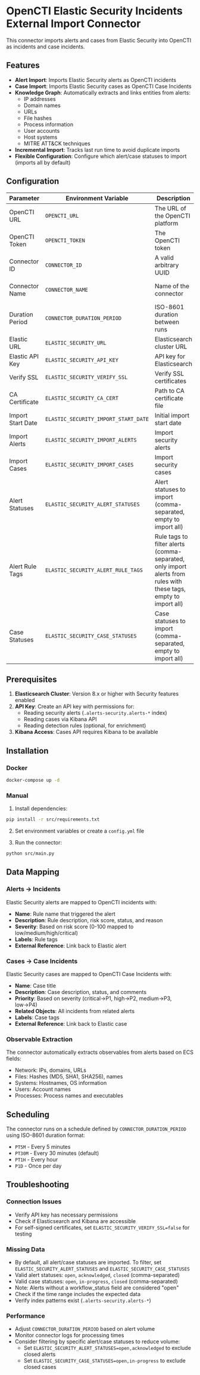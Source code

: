 # OpenCTI Elastic Security Incidents External Import Connector

This connector imports alerts and cases from Elastic Security into OpenCTI as incidents and case incidents.

## Features

- **Alert Import**: Imports Elastic Security alerts as OpenCTI incidents
- **Case Import**: Imports Elastic Security cases as OpenCTI Case Incidents
- **Knowledge Graph**: Automatically extracts and links entities from alerts:
  - IP addresses
  - Domain names
  - URLs
  - File hashes
  - Process information
  - User accounts
  - Host systems
  - MITRE ATT&CK techniques
- **Incremental Import**: Tracks last run time to avoid duplicate imports
- **Flexible Configuration**: Configure which alert/case statuses to import (imports all by default)

## Configuration

| Parameter         | Environment Variable                 | Description                                                                                                        | Default                    |
|-------------------|--------------------------------------|--------------------------------------------------------------------------------------------------------------------|----------------------------|
| OpenCTI URL       | `OPENCTI_URL`                        | The URL of the OpenCTI platform                                                                                    | -                          |
| OpenCTI Token     | `OPENCTI_TOKEN`                      | The OpenCTI token                                                                                                  | -                          |
| Connector ID      | `CONNECTOR_ID`                       | A valid arbitrary UUID                                                                                             | -                          |
| Connector Name    | `CONNECTOR_NAME`                     | Name of the connector                                                                                              | Elastic Security Incidents |
| Duration Period   | `CONNECTOR_DURATION_PERIOD`          | ISO-8601 duration between runs                                                                                     | PT30M                      |
| Elastic URL       | `ELASTIC_SECURITY_URL`               | Elasticsearch cluster URL                                                                                          | -                          |
| Elastic API Key   | `ELASTIC_SECURITY_API_KEY`           | API key for Elasticsearch                                                                                          | -                          |
| Verify SSL        | `ELASTIC_SECURITY_VERIFY_SSL`        | Verify SSL certificates                                                                                            | true                       |
| CA Certificate    | `ELASTIC_SECURITY_CA_CERT`           | Path to CA certificate file                                                                                        | -                          |
| Import Start Date | `ELASTIC_SECURITY_IMPORT_START_DATE` | Initial import start date                                                                                          | 7 days ago                 |
| Import Alerts     | `ELASTIC_SECURITY_IMPORT_ALERTS`     | Import security alerts                                                                                             | true                       |
| Import Cases      | `ELASTIC_SECURITY_IMPORT_CASES`      | Import security cases                                                                                              | true                       |
| Alert Statuses    | `ELASTIC_SECURITY_ALERT_STATUSES`    | Alert statuses to import (comma-separated, empty to import all)                                                    | (empty - imports all)      |
| Alert Rule Tags   | `ELASTIC_SECURITY_ALERT_RULE_TAGS`   | Rule tags to filter alerts (comma-separated, only import alerts from rules with these tags, empty to import all)   | (empty - imports all)      |
| Case Statuses     | `ELASTIC_SECURITY_CASE_STATUSES`     | Case statuses to import (comma-separated, empty to import all)                                                     | (empty - imports all)      |

## Prerequisites

1. **Elasticsearch Cluster**: Version 8.x or higher with Security features enabled
2. **API Key**: Create an API key with permissions for:
   - Reading security alerts (`.alerts-security.alerts-*` index)
   - Reading cases via Kibana API
   - Reading detection rules (optional, for enrichment)
3. **Kibana Access**: Cases API requires Kibana to be available

## Installation

### Docker

```bash
docker-compose up -d
```

### Manual

1. Install dependencies:
```bash
pip install -r src/requirements.txt
```

2. Set environment variables or create a `config.yml` file

3. Run the connector:
```bash
python src/main.py
```

## Data Mapping

### Alerts → Incidents

Elastic Security alerts are mapped to OpenCTI incidents with:
- **Name**: Rule name that triggered the alert
- **Description**: Rule description, risk score, status, and reason
- **Severity**: Based on risk score (0-100 mapped to low/medium/high/critical)
- **Labels**: Rule tags
- **External Reference**: Link back to Elastic alert

### Cases → Case Incidents

Elastic Security cases are mapped to OpenCTI Case Incidents with:
- **Name**: Case title
- **Description**: Case description, status, and comments
- **Priority**: Based on severity (critical→P1, high→P2, medium→P3, low→P4)
- **Related Objects**: All incidents from related alerts
- **Labels**: Case tags
- **External Reference**: Link back to Elastic case

### Observable Extraction

The connector automatically extracts observables from alerts based on ECS fields:
- Network: IPs, domains, URLs
- Files: Hashes (MD5, SHA1, SHA256), names
- Systems: Hostnames, OS information
- Users: Account names
- Processes: Process names and executables

## Scheduling

The connector runs on a schedule defined by `CONNECTOR_DURATION_PERIOD` using ISO-8601 duration format:
- `PT5M` - Every 5 minutes
- `PT30M` - Every 30 minutes (default)
- `PT1H` - Every hour
- `P1D` - Once per day

## Troubleshooting

### Connection Issues
- Verify API key has necessary permissions
- Check if Elasticsearch and Kibana are accessible
- For self-signed certificates, set `ELASTIC_SECURITY_VERIFY_SSL=false` for testing

### Missing Data
- By default, all alert/case statuses are imported. To filter, set `ELASTIC_SECURITY_ALERT_STATUSES` and `ELASTIC_SECURITY_CASE_STATUSES`
- Valid alert statuses: `open`, `acknowledged`, `closed` (comma-separated)
- Valid case statuses: `open`, `in-progress`, `closed` (comma-separated)
- Note: Alerts without a workflow_status field are considered "open"
- Check if the time range includes the expected data
- Verify index patterns exist (`.alerts-security.alerts-*`)

### Performance
- Adjust `CONNECTOR_DURATION_PERIOD` based on alert volume
- Monitor connector logs for processing times
- Consider filtering by specific alert/case statuses to reduce volume:
  - Set `ELASTIC_SECURITY_ALERT_STATUSES=open,acknowledged` to exclude closed alerts
  - Set `ELASTIC_SECURITY_CASE_STATUSES=open,in-progress` to exclude closed cases
